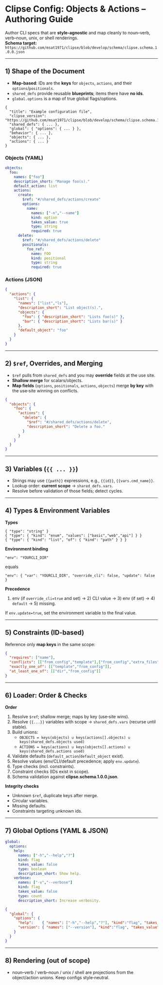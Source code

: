
# Clipse Config: Objects & Actions – Authoring Guide

Author CLI specs that are **style‑agnostic** and map cleanly to noun–verb, verb–noun, unix, or shell renderings.  
**Schema target:** `https://github.com/msat1971/clipse/blob/develop/schema/clipse.schema.1.0.0.json`

---

## 1) Shape of the Document

- **Map‑based**: IDs are the **keys** for `objects`, `actions`, and their `options`/`positionals`.
- `shared_defs` provide reusable **blueprints**; items there have **no ids**.
- `global.options` is a map of true global flags/options.

```jsonc
{
  "title": "Example configuration file",
  "clipse_version": "https://github.com/msat1971/clipse/blob/develop/schema/clipse.schema.1.0.0.json",
  "shared_defs": { ... },
  "global": { "options": { ... } },
  "behavior": { ... },
  "objects": { ... },
  "actions": { ... }
}
```

### Objects (YAML)
```yaml
objects:
  foo:
    names: ["foo"]
    description_short: "Manage foo(s)."
    default_action: list
    actions:
      create:
        $ref: "#/shared_defs/actions/create"
        options:
          name:
            names: ["-n","--name"]
            kind: option
            takes_value: true
            type: string
            required: true
      delete:
        $ref: "#/shared_defs/actions/delete"
        positionals:
          foo_ref:
            name: FOO
            kind: positional
            type: string
            required: true
```

### Actions (JSON)
```json
{
  "actions": {
    "list": {
      "names": ["list","ls"],
      "description_short": "List object(s).",
      "objects": {
        "foo": { "description_short": "Lists foo(s)" },
        "bar": { "description_short": "Lists bar(s)" }
      },
      "default_object": "foo"
    }
  }
}
```

---

## 2) `$ref`, Overrides, and Merging

- `$ref` pulls from `shared_defs` and you may **override** fields at the use site.
- **Shallow merge** for scalars/objects.
- **Map fields** (`options`, `positionals`, `actions`, `objects`) merge **by key** with the use‑site winning on conflicts.

```json
{
  "objects": {
    "foo": {
      "actions": {
        "delete": {
          "$ref": "#/shared_defs/actions/delete",
          "description_short": "Delete a foo."
        }
      }
    }
  }
}
```

---

## 3) Variables (`{{ ... }}`)

- Strings may use `{{path}}` expressions, e.g., `{{id}}`, `{{vars.cmd_name}}`.
- Lookup order: **current scope** → `shared_defs.vars`.
- Resolve before validation of those fields; detect cycles.

---

## 4) Types & Environment Variables

**Types**
```jsonc
{ "type": "string" }
{ "type": { "kind": "enum", "values": ["basic","web","api"] } }
{ "type": { "kind": "list", "of": { "kind": "path" } } }
```

**Environment binding**
```jsonc
"env": "YOURCLI_DIR"
```
equals
```jsonc
"env": { "var": "YOURCLI_DIR", "override_cli": false, "update": false }
```

**Precedence**
1) env (if `override_cli=true` and set) → 2) CLI value → 3) env (if set) → 4) `default` → 5) missing.

If `env.update=true`, set the environment variable to the final value.

---

## 5) Constraints (ID‑based)

Reference only **map keys** in the same scope:
```json
{
  "requires": ["name"],
  "conflicts": [["from_config","template"],["from_config","extra_files"]],
  "exactly_one_of": [["template","from_config"]],
  "at_least_one_of": [["dir","from_config"]]
}
```

---

## 6) Loader: Order & Checks

**Order**
1. Resolve `$ref`; shallow merge; maps by key (use‑site wins).
2. Resolve `{{...}}` variables with scope → `shared_defs.vars` (recurse until stable).
3. Build unions:
   - `OBJECTS = keys(objects) ∪ keys(actions[].objects) ∪ keys(shared_defs.objects used)`
   - `ACTIONS = keys(actions) ∪ keys(objects[].actions) ∪ keys(shared_defs.actions used)`
4. Validate defaults (`default_action`/`default_object` exist).
5. Resolve values (env/CLI/default precedence; apply `env.update`).
6. Type checks (incl. constraints).
7. Constraint checks (IDs exist in scope).
8. Schema validation against **clipse.schema.1.0.0.json**.

**Integrity checks**
- Unknown `$ref`, duplicate keys after merge.
- Circular variables.
- Missing defaults.
- Constraints targeting unknown ids.

---

## 7) Global Options (YAML & JSON)

```yaml
global:
  options:
    help:
      names: ["-h","--help","?"]
      kind: flag
      takes_value: false
      type: boolean
      description_short: Show help.
    verbose:
      names: ["-v","--verbose"]
      kind: flag
      takes_value: false
      type: count
      description_short: Increase verbosity.
```

```json
{
  "global": {
    "options": {
      "help":    { "names": ["-h","--help","?"], "kind":"flag", "takes_value": false, "type":"boolean", "description_short":"Show help." },
      "version": { "names": ["--version"], "kind":"flag", "takes_value": false, "type":"boolean", "description_short":"Show version and exit." }
    }
  }
}
```

---

## 8) Rendering (out of scope)

- noun–verb / verb–noun / unix / shell are projections from the object/action unions. Keep configs style‑neutral.
